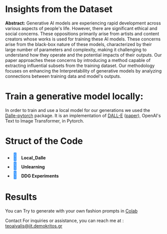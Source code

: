 # Insights from the Dataset
**Abstract:** Generative AI models are experiencing rapid development across various aspects of people's life. However, there are significant ethical and social concerns. These oppositions primarily arise from artists and content creators whose works is used for training these AI models. These concerns arise from the black-box nature of these models, characterized by their large number of parameters and complexity, making it challenging to understand how they operate and the potential impacts of their outputs.
Our paper approaches these concerns by introducing a method capable of extracting influential subsets from the training dataset. Our methodology focuses on enhancing the Interpretability of generative models by analyzing connections between training data and model's outputs. 


# Train a generative model locally:
In order to train and use a local model for our generations we used the [Dalle-pytorch](https://github.com/lucidrains/DALLE-pytorch) package. It is an implementation of [DALL-E](https://openai.com/blog/dall-e/) ([paper](https://arxiv.org/abs/2102.12092)), OpenAI's Text to Image Transformer, in Pytorch.

# Struct of the Code

<style>
/* Styles for folder icons */
.folder-icon {
    color: #007bff; /* Blue color for folder icons */
    font-size: 24px; /* Adjust size as needed */
    margin-right: 8px; /* Add space between icon and text */
}

/* Styles for file icons */
.file-icon {
    color: #28a745; /* Green color for file icons */
    font-size: 20px; /* Adjust size as needed */
    margin-right: 8px; /* Add space between icon and text */
}

/* Styles for folder names */
.folder-name {
    font-weight: bold; /* Make folder names bold */
}

/* Styles for file names */
.file-name {
    /* No specific styles for file names */
}

/* Styles for comments */
.file-comment {
    font-style: italic; /* Make comments italic */
    color: #6c757d; /* Gray color for comments */
}
</style>

<!-- Folder structure -->
<ul>
    <li>
        <span class="folder-icon">&#128193;</span> <!-- Unicode for folder icon -->
        <span class="folder-name">Local_Dalle</span>
        </li>
    <li>
        <span class="folder-icon">&#128193;</span>
        <span class="folder-name">Unlearning</span>
    </li>
     <li>
        <span class="folder-icon">&#128193;</span>
        <span class="folder-name">DDG Experiments</span>
    </li>
</ul>

# Results

You can Try to generate with your own fashion prompts in [Colab](https://colab.research.google.com/drive/1DzYXIfrPrri8qJmPz2WWbSLsISKf85eX)

Contact For inquiries or assistance, you can reach me at : teoaivalis@iit.demokritos.gr
